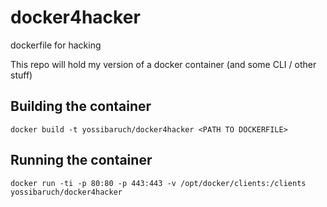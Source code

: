 # docker4hacker
dockerfile for hacking

This repo will hold my version of a docker container (and some CLI / other stuff)

## Building the container
```
docker build -t yossibaruch/docker4hacker <PATH TO DOCKERFILE>
```

## Running the container
```
docker run -ti -p 80:80 -p 443:443 -v /opt/docker/clients:/clients yossibaruch/docker4hacker
```
